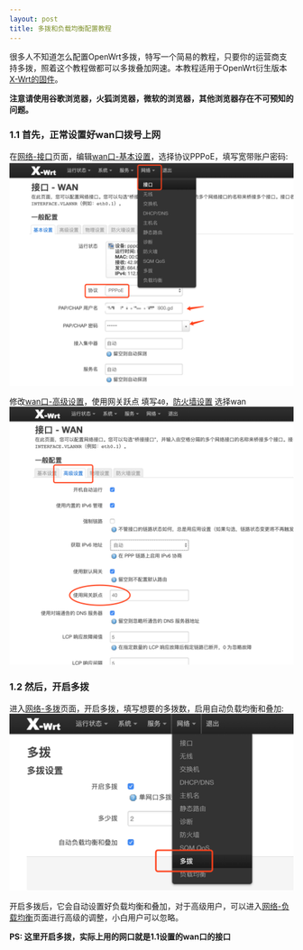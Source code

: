 ```yaml
---
layout: post
title: 多拨和负载均衡配置教程
---
```


很多⼈不知道怎么配置OpenWrt多拨，特写⼀个简易的教程，只要你的运营商⽀持多拨，照着这个教程做都可以多拨叠加⽹速。本教程适用于OpenWrt衍生版本[X-Wrt的固件](https://downloads.x-wrt.com/rom/)。

**注意请使用谷歌浏览器，火狐浏览器，微软的浏览器，其他浏览器存在不可预知的问题。**

### 1.1 首先，正常设置好wan口拨号上网
在[网络-接口](#)页面，编辑[wan口-基本设置](#)，选择协议PPPoE，填写宽带账户密码:
![](/assets/2019-01-09-xwan/xwan-pppoe1.png)

修改[wan口-高级设置](#)，使用网关跃点 填写`40`，[防火墙设置](#) 选择wan
![](/assets/2019-01-09-xwan/xwan-pppoe2.png)

### 1.2 然后，开启多拨
进入[网络-多拨](#)页面，开启多拨，填写想要的多拨数，启用自动负载均衡和叠加:
![](/assets/2019-01-09-xwan/xwan1.png)

开启多拨后，它会自动设置好负载均衡和叠加，对于高级用户，可以进入[网络-负载均衡](#)页面进行高级的调整，小白用户可以忽略。

**PS: 这里开启多拨，实际上用的网口就是1.1设置的wan口的接口**
